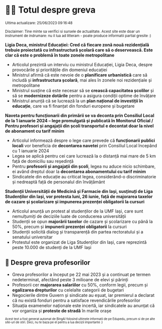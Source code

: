 # 👩‍🏫 Totul despre greva
<sub>Ultima actualizare: 25/06/2023 09:16:48</sub>

<sub>Disclaimer: Tine minte sa verifici si sursele de actualitate. Acest site este doar un instrument de indrumare: nu il lua ad litteram - poate produce informatii partial gresite :)</sub>

**Ligia Deca, ministrul Educației: Cred că fiecare zonă nouă rezidențială trebuie proiectată cu infrastructură școlară care să o deservească. Este clar că este o problemă în toate zonele metropolitane**
- Articolul prezintă un interviu cu ministrul Educației, Ligia Deca, despre provocările și prioritățile din domeniul educației
- Ministrul afirmă că este nevoie de o **planificare urbanistică** care să includă și **infrastructura școlară**, mai ales în zonele noi rezidențiale și metropolitane
- Ministrul susține că este necesar să se **crească capacitatea școlilor** și să se **modernizeze dotările** pentru a asigura condiții optime de învățare
- Ministrul anunță că se lucrează la un **plan național de investiții în educație**, care va fi finanțat din fonduri europene și bugetare

**Naveta pentru funcționarii din primării se va deconta prin Consiliul Local de la 1 ianuarie 2024 – lege promulgată și publicată în Monitorul Oficial / Pentru profesori și angajații din școli transportul e decontat doar la nivel de abonament cu tarif minim**
- Articolul informează despre o lege care prevede că **funcționarii publici locali** vor beneficia de **decontarea navetei** prin Consiliul Local începând cu 1 ianuarie 2024
- Legea se aplică pentru cei care lucrează la o distanță mai mare de 5 km față de domiciliu sau reședință
- Pentru **profesorii și angajații din școli**, legea nu aduce nicio schimbare, ei având dreptul doar la **decontarea abonamentului cu tarif minim**
- Sindicatele din educație au criticat legea, considerând-o discriminatorie și nedreaptă față de personalul din învățământ

**Studenții Universității de Medicină și Farmacie din Iași, susținuți de Liga Studenților din Iași, vor protesta luni, 26 iunie, față de majorarea taxelor de cazare și școlarizare și impunerea prezenței obligatorii la cursuri**
- Articolul anunță un protest al studenților de la UMF Iași, care sunt nemulțumiți de deciziile luate de conducerea universității
- Studenții se opun **majorării taxelor** de cazare și școlarizare cu până la 50%, precum și **impunerii prezenței obligatorii** la cursuri
- Studenții solicită dialog și transparență din partea rectoratului și a senatului universitar
- Protestul este organizat de Liga Studenților din Iași, care reprezintă peste 10.000 de studenți de la UMF Iași

## 🏫 Despre greva profesorilor
- Greva profesorilor a început pe 22 mai 2023 și a continuat pe termen nedeterminat, afectând peste 3 milioane de elevi și părinți
- Profesorii cer **majorarea salariilor** cu 50%, conform legii, precum și **egalizarea drepturilor** cu celelalte categorii de bugetari
- Negocierile dintre Guvern și sindicate au eșuat, iar premierul a declarat că nu există fonduri pentru a satisface revendicările profesorilor
- Situația examenelor naționale este incertă, iar sindicatele au anunțat că vor organiza și **proteste de stradă** în marile orașe


<sub><sub>Acest text a fost generat automat de BingAI folosind ultimele informatii de pe Edupedu, precum si de pe alte site-uri de stiri. Deci, nu te baza pe el pentru a lua decizii importante :)</sub></sub>